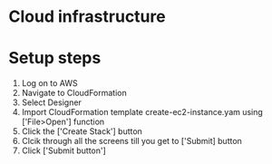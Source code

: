 # Cloud infrastructure

# Setup steps

1. Log on to AWS
2. Navigate to CloudFormation
3. Select Designer
4. Import CloudFormation template create-ec2-instance.yam using ['File>Open'] function
5. Click the ['Create Stack'] button
6. Clcik through all the screens till you get to ['Submit] button
7. Click ['Submit button']